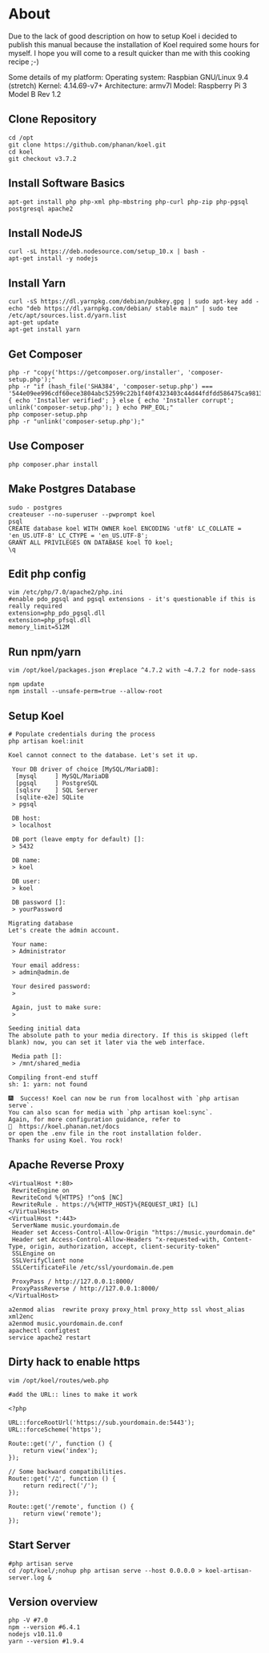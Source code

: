 # About
Due to the lack of good description on how to setup Koel i decided to publish this manual because the installation of Koel required some hours for myself. I hope you will come to a result quicker than me with this cooking recipe ;-)

Some details of my platform:
Operating system: Raspbian GNU/Linux 9.4 (stretch)
Kernel: 4.14.69-v7+
Architecture: armv7l
Model: Raspberry Pi 3 Model B Rev 1.2

## Clone Repository
```
cd /opt
git clone https://github.com/phanan/koel.git
cd koel
git checkout v3.7.2
```

## Install Software Basics
```
apt-get install php php-xml php-mbstring php-curl php-zip php-pgsql postgresql apache2
```

## Install NodeJS
```
curl -sL https://deb.nodesource.com/setup_10.x | bash -
apt-get install -y nodejs
```

## Install Yarn
```
curl -sS https://dl.yarnpkg.com/debian/pubkey.gpg | sudo apt-key add -
echo "deb https://dl.yarnpkg.com/debian/ stable main" | sudo tee /etc/apt/sources.list.d/yarn.list
apt-get update
apt-get install yarn
```

## Get Composer
```
php -r "copy('https://getcomposer.org/installer', 'composer-setup.php');"
php -r "if (hash_file('SHA384', 'composer-setup.php') === '544e09ee996cdf60ece3804abc52599c22b1f40f4323403c44d44fdfdd586475ca9813a858088ffbc1f233e9b180f061') { echo 'Installer verified'; } else { echo 'Installer corrupt'; unlink('composer-setup.php'); } echo PHP_EOL;"
php composer-setup.php
php -r "unlink('composer-setup.php');"
```

## Use Composer
```
php composer.phar install
```

## Make Postgres Database
```
sudo - postgres
createuser --no-superuser --pwprompt koel
psql
CREATE database koel WITH OWNER koel ENCODING 'utf8' LC_COLLATE = 'en_US.UTF-8' LC_CTYPE = 'en_US.UTF-8';
GRANT ALL PRIVILEGES ON DATABASE koel TO koel;
\q
```

## Edit php config
```
vim /etc/php/7.0/apache2/php.ini
#enable pdo_pgsql and pgsql extensions - it's questionable if this is really required
extension=php_pdo_pgsql.dll
extension=php_pfsql.dll
memory_limit=512M
```

## Run npm/yarn
```
vim /opt/koel/packages.json #replace ^4.7.2 with ~4.7.2 for node-sass
 
npm update
npm install --unsafe-perm=true --allow-root
```

## Setup Koel
```
# Populate credentials during the process
php artisan koel:init
 
Koel cannot connect to the database. Let's set it up.
 
 Your DB driver of choice [MySQL/MariaDB]:
  [mysql     ] MySQL/MariaDB
  [pgsql     ] PostgreSQL
  [sqlsrv    ] SQL Server
  [sqlite-e2e] SQLite
 > pgsql
 
 DB host:
 > localhost
 
 DB port (leave empty for default) []:
 > 5432
 
 DB name:
 > koel
 
 DB user:
 > koel
 
 DB password []:
 > yourPassword
 
Migrating database
Let's create the admin account.
 
 Your name:
 > Administrator
 
 Your email address:
 > admin@admin.de
 
 Your desired password:
 >
 
 Again, just to make sure:
 >
 
Seeding initial data
The absolute path to your media directory. If this is skipped (left blank) now, you can set it later via the web interface.
 
 Media path []:
 > /mnt/shared_media
 
Compiling front-end stuff
sh: 1: yarn: not found
 
🎆  Success! Koel can now be run from localhost with `php artisan serve`.
You can also scan for media with `php artisan koel:sync`.
Again, for more configuration guidance, refer to
📙  https://koel.phanan.net/docs
or open the .env file in the root installation folder.
Thanks for using Koel. You rock!
```

## Apache Reverse Proxy
```
<VirtualHost *:80>
 RewriteEngine on
 RewriteCond %{HTTPS} !^on$ [NC]
 RewriteRule . https://%{HTTP_HOST}%{REQUEST_URI} [L]
</VirtualHost>
<VirtualHost *:443>
 ServerName music.yourdomain.de
 Header set Access-Control-Allow-Origin "https://music.yourdomain.de"
 Header set Access-Control-Allow-Headers "x-requested-with, Content-Type, origin, authorization, accept, client-security-token"
 SSLEngine on
 SSLVerifyClient none
 SSLCertificateFile /etc/ssl/yourdomain.de.pem
 
 ProxyPass / http://127.0.0.1:8000/
 ProxyPassReverse / http://127.0.0.1:8000/
</VirtualHost>
```

```
a2enmod alias  rewrite proxy proxy_html proxy_http ssl vhost_alias xml2enc
a2enmod music.yourdomain.de.conf
apachectl configtest
service apache2 restart
```

## Dirty hack to enable https
```
vim /opt/koel/routes/web.php
 
#add the URL:: lines to make it work
 
<?php
 
URL::forceRootUrl('https://sub.yourdomain.de:5443');
URL::forceScheme('https');
 
Route::get('/', function () {
    return view('index');
});
 
// Some backward compatibilities.
Route::get('/♫', function () {
    return redirect('/');
});
 
Route::get('/remote', function () {
    return view('remote');
});
```

## Start Server
```
#php artisan serve
cd /opt/koel/;nohup php artisan serve --host 0.0.0.0 > koel-artisan-server.log &
```

## Version overview
```
php -V #7.0
npm --version #6.4.1
nodejs v10.11.0
yarn --version #1.9.4
```
